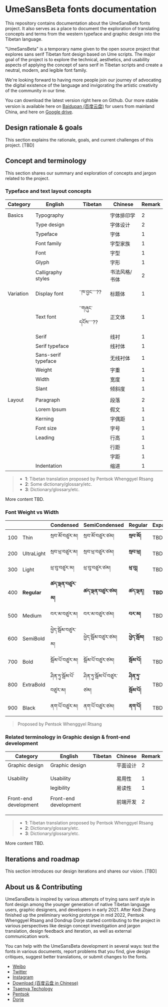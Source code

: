 # UmeSansBeta fonts documentation

This repository contains documentation about the UmeSansBeta fonts project. It also serves as a place to document the exploration of translating concepts and terms from the western typeface and graphic design into the Tibetan language.

"UmeSansBeta" is a temporary name given to the open source project that explores sans serif Tibetan font design based on Ume scripts. The major goal of the project is to explore the technical, aesthetics, and usability aspects of applying the concept of sans serif in Tibetan scripts and create a neutral, modern, and legible font family.

We're looking forward to having more people join our journey of advocating the digital existence of the language and invigorating the artistic creativity of the community in our time.

You can download the latest version right here on Github. Our more stable version is available here on [Baidupan (百度云盘)]() for users from mainland China, and here on [Google drive]().


## Design rationale & goals 

This section explains the rationale, goals, and current challenges of this project.
[TBD]


## Concept and terminology

This section shares our summary and exploration of concepts and jargon related to the project.

### Typeface and text layout concepts

|Category     |English     |Tibetan       |Chinese      |Remark    |
|------------|-------------|--------------|-------------|-----------|
|            |     	      |     	      |     	      |     |
|Basics   	 |Typography   |     	      |字体排印学      |2     |
|            |Type design  	|     	      |字体设计        |2     |
|            |Typeface		|     	      |字体     	      |1     |
|            |Font family  	 |     	      |字型家族         |1     |
|            |Font			|     	      |字型     	       |1     |
|            |Glyph 	      |     	   |字形   	       |1     |
|            |Calligraphy styles |     	   |书法风格/书体    |2     |
|            |     	      |     	      |     	      |     |
|Variation   |Display font |་་ཁ་བྱང་་་་??        |标题体          |1     |
|            |Text font    |་་གཞུང་དངོས་་་་??     |正文体           |1    |
|            |Serif        |     	      |线衬   	      |1    |
|            |Serif typeface  |     	   |线衬体         |1    |
|            |Sans-serif typeface|     	   |无线衬体       |1     |
|            |Weight     		 |     	    |字重 	      |1     |
|            |Width     	   |     	    |宽度     	  |1     |
|            |Slant     	      |     	|倾斜度    	  |1     |
|            |     	      |     	      |     	      |     |
|Layout		 |Paragraph	  |     	      |段落     	      |2     |
|            |Lorem Ipsum  |     	      |假文	          |1     |
|            |Kerning     |     	      |字偶距     	  |1     |
|            |Font size    |     	      |字号     	      |1     |
|            |Leading     |     	      |行高     	      |1     |
|            |     	      |     	      |行距     	      |1     |
|            |     	      |     	      |字距     	      |1     |
|            |Indentation |     	      |缩进     	      |1     |


> - **1**: Tibetan translation proposed by Pentsok Whenggyel Rtsang
> - **2**: Some dictionary/glossary/etc.
> - **3**: Dictionary/glossary/etc.

More content TBD.



### Font **Weight** vs **Width**

|    |            |Condensed    |SemiCondensed |Regular    |Expanded    |
|----|------------|--------------|-------------|-----------|------------|
|100 |Thin	      |སྲབ་མོ་བཙུར་མ།      |སྲབ་མོ་བཙུར་ཙམ།     |**སྲབ་མོ།**     |TBD        |
|200 |UltraLight  |སྲབ་ཕྲ་བཙུར་མ།      |སྲབ་ཕྲ་བཙུར་ཙམ།     |**སྲབ་ཕྲ།**    |TBD        |
|300 |Light       |ཕྲ་བུ་བཙུར་མ།       |ཕྲ་བུ་བཙུར་ཙམ།      |**ཕྲ་བུ།**     |TBD        |
|400 |**Regular** |**ཚད་ལྡན་བཙུར་མ།** |**ཚད་ལྡན་བཙུར་ཙམ།** |**ཚད་ལྡན།**   |**TBD**  |
|500 |Medium      |བར་མ་བཙུར་མ།      |བར་མ་བཙུར་ཙམ།     |**བར་མ།**    |TBD        |
|600 |SemiBold    |ཕྱེད་སྦོམ་བཙུར་མ།     |ཕྱེད་སྦོམ་བཙུར་ཙམ།    |**ཕྱེད་སྦོམ།**   |TBD        |
|700 |Bold        |སྦོམ་པོ་བཙུར་མ།      |སྦོམ་པོ་བཙུར་ཙམ།     |**སྦོམ་པོ།**    |TBD        |
|800 |ExtraBold   |ཤིན་ཏུ་སྦོམ་པོ་བཙུར་མ།   |ཤིན་ཏུ་སྦོམ་པོ་བཙུར་ཙམ།  |**ཤིན་ཏུ་སྦོམ་པོ།** |TBD        |
|900 |Black       |ནག་པོ་བཙུར་མ།      |ནག་པོ་བཙུར་ཙམ།     |**ནག་པོ།**    |TBD        |

> Proposed by Pentsok Whenggyel Rtsang

### Related terminology in Graphic design & front-end development

|Category      |English     |Tibetan       |Chinese      |Remark    |
|--------------|------------|--------------|-------------|-----------|
|Graphic design |Graphic design |          |平面设计       |2        |
|              |          |          |          |           |
|              |          |          |          |           |
|Usability     |Usability  |         | 易用性          |1       |
|              |legibility          |          | 易读性   |1           |
|              |          |          |          |           |
|Front-end development|Front-end development |               |前端开发      |2        |
|              |          |          |          |           |
|              |          |          |          |           |
|              |          |          |          |           |
> - **1**: Tibetan translation proposed by Pentsok Whenggyel Rtsang
> - **2**: Dictionary/glossary/etc.
> - **3**: Dictionary/glossary/etc.

More content TBD.


## Iterations and roadmap

This section introduces our design iterations and shares our vision.
[TBD]


## About us & Contributing

UmeSansBeta is inspired by various attempts of trying sans serif style in font design among the younger generation of native Tibetan language users, graphic designers, and developers in early 2021. After Kedi Zhang finished up the preliminary working prototype in mid 2022, Pentsok Whenggyel Rtsang and Dondrup Dorje started contributing to the project in various perspectives like design concept investigation and jargon translation, design feedback and iteration, as well as external communication work.

You can help with the UmeSansBeta development in several ways: test the fonts in various documents, report problems that you find, give design critiques, suggest better translations, or submit changes to the fonts.

- [Weibo]()
- [Twitter]()
- [Instagram]()
- [Download (百度云盘 in Chinese)]()
- [Tsaenya Techology]()
- [Pentsok]()
- [Dorje]()
